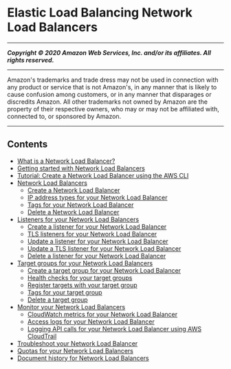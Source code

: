 # Elastic Load Balancing Network Load Balancers

-----
*****Copyright &copy; 2020 Amazon Web Services, Inc. and/or its affiliates. All rights reserved.*****

-----
Amazon's trademarks and trade dress may not be used in 
     connection with any product or service that is not Amazon's, 
     in any manner that is likely to cause confusion among customers, 
     or in any manner that disparages or discredits Amazon. All other 
     trademarks not owned by Amazon are the property of their respective
     owners, who may or may not be affiliated with, connected to, or 
     sponsored by Amazon.

-----
## Contents
+ [What is a Network Load Balancer?](introduction.md)
+ [Getting started with Network Load Balancers](network-load-balancer-getting-started.md)
+ [Tutorial: Create a Network Load Balancer using the AWS CLI](network-load-balancer-cli.md)
+ [Network Load Balancers](network-load-balancers.md)
   + [Create a Network Load Balancer](create-network-load-balancer.md)
   + [IP address types for your Network Load Balancer](load-balancer-ip-address-type.md)
   + [Tags for your Network Load Balancer](load-balancer-tags.md)
   + [Delete a Network Load Balancer](load-balancer-delete.md)
+ [Listeners for your Network Load Balancers](load-balancer-listeners.md)
   + [Create a listener for your Network Load Balancer](create-listener.md)
   + [TLS listeners for your Network Load Balancer](create-tls-listener.md)
   + [Update a listener for your Network Load Balancer](listener-update-rules.md)
   + [Update a TLS listener for your Network Load Balancer](listener-update-certificates.md)
   + [Delete a listener for your Network Load Balancer](delete-listener.md)
+ [Target groups for your Network Load Balancers](load-balancer-target-groups.md)
   + [Create a target group for your Network Load Balancer](create-target-group.md)
   + [Health checks for your target groups](target-group-health-checks.md)
   + [Register targets with your target group](target-group-register-targets.md)
   + [Tags for your target group](target-group-tags.md)
   + [Delete a target group](delete-target-group.md)
+ [Monitor your Network Load Balancers](load-balancer-monitoring.md)
   + [CloudWatch metrics for your Network Load Balancer](load-balancer-cloudwatch-metrics.md)
   + [Access logs for your Network Load Balancer](load-balancer-access-logs.md)
   + [Logging API calls for your Network Load Balancer using AWS CloudTrail](load-balancer-cloudtrail-logs.md)
+ [Troubleshoot your Network Load Balancer](load-balancer-troubleshooting.md)
+ [Quotas for your Network Load Balancers](load-balancer-limits.md)
+ [Document history for Network Load Balancers](doc-history.md)